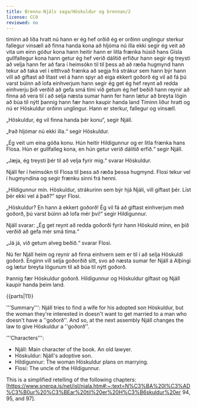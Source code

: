 ```yaml
---
title: Brennu-Njáls saga/Höskuldur og brennan/2
license: CC0
reviewed: no
---
```

<vocabulary>
tíminn
að líða hratt
nú
hann er
ég hef orðið
ég er orðinn
unglingur
sterkur
fallegur
vinsæll
að finna
handa
kona
að hljóma
nú
illa
ekki
segir
ég veit
að vita um
einn
góður
kona
hann heitir
hann er
litla frænka
húsið hans Gísla
gullfallegur
kona
hann getur
ég hef verið
dálítið
erfiður
hann segir
ég treysti
að velja
hann fer
að fara í heimsókn til
til þess að
að ræða
hugmynd
hann tekur
að taka vel í eitthvað
frænka
að segja frá
strákur
sem
hann býr
hann vill
að giftast
að lítast vel á
hann spyr
að eiga
ekkert
goðorð
ég vil
að fá
þú varst
búinn
að lofa einhverjum
hann segir
ég get
ég hef reynt
að redda einhverju
þið verðið
að gefa
smá
tími
við getum
ég hef beðið
hann reynir
að finna
að vera til í
að selja
næsta sumar
hann fer
hann lætur
að breyta
lögin
að búa til
nýtt
þannig
hann fær
hann kaupir
handa
land
</vocabulary>
<Book audio="Njáls saga hluti 2.mp3">
Tíminn líður hratt og nú er Höskuldur orðinn unglingur. Hann er sterkur, fallegur og vinsæll.

„Höskuldur, ég vil finna handa þér konu“, segir Njáll.

„Það hljómar nú ekki illa.“ segir Höskuldur.

„Ég veit um eina góða konu. Hún heitir Hildigunnur og er litla frænka hans Flosa. Hún er gullfalleg kona, en hún getur verið dálítið erfið.“ segir Njáll.

„Jæja, ég treysti þér til að velja fyrir mig.“ svarar Höskuldur.

Njáll fer í heimsókn til Flosa til þess að ræða þessa hugmynd. Flosi tekur vel í hugmyndina og segir frænku sinni frá henni.

„Hildigunnur mín. Höskuldur, strákurinn sem býr hjá Njáli, vill giftast þér. Líst þér ekki vel á það?“ spyr Flosi.

„Höskuldur? En hann á ekkert goðorð! Ég vil fá að giftast einhverjum með goðorð, þú varst búinn að lofa mér því!“ segir Hildigunnur.

Njáll svarar: „Ég get reynt að redda goðorði fyrir hann Höskuld minn, en þið verðið að gefa mér smá tíma.“

„Já já, við getum alveg beðið.“ svarar Flosi.

Nú fer Njáll heim og reynir að finna einhvern sem er til í að selja Höskuldi goðorð. Enginn vill selja goðorðið sitt, svo að næsta sumar fer Njáll á Alþingi og lætur breyta lögunum til að búa til nýtt goðorð.

Þannig fær Höskuldur goðorð. Hildigunnur og Höskuldur giftast og Njáll kaupir handa þeim land.
</Book>

{{parts|11}}
<Footer>

'''Summary''': Njáll tries to find a wife for his adopted son Höskuldur, but the woman they're interested in doesn't want to get married to a man who doesn't have a ''goðorð''. And so, at the next assembly Njáll changes the law to give Höskuldur a ''goðorð''.

'''Characters''':

* Njáll: Main character of the book. An old lawyer.
* Höskuldur: Njáll's adoptive son.
* Hildigunnur: The woman Höskuldur plans on marrying.
* Flosi: The uncle of the Hildigunnur.

This is a simplified retelling of the following chapters: [https://www.snerpa.is/net/isl/njala.htm#:~:text=N%C3%BA%20l%C3%AD%C3%B0ur%20%C3%BEar%20til%20er%20H%C3%B6skuldur%20er 94, 95, and 97].
</Footer>

